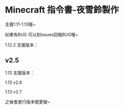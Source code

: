 # Minecraft 指令書-夜雪鈴製作
支援1.11-1.13喔~

如果有BUG 可以到Issues回報BUG喔~

1.12.2 支援版本：

v2.5
----------
1.13 支援版本：

1.13 v2.6

1.13 v2.7

之後會進行版本號更變~

